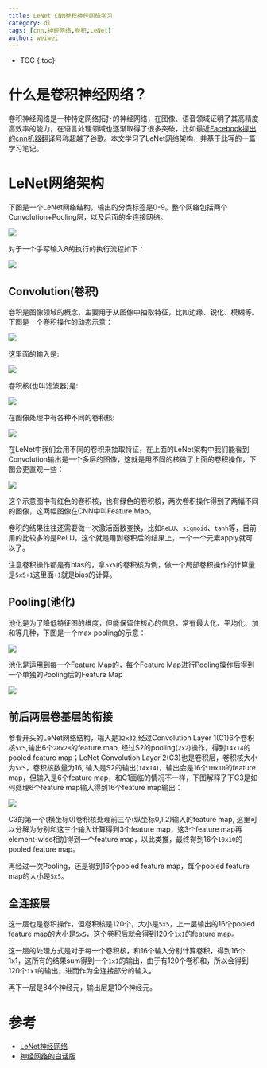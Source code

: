 ```yaml
---
title: LeNet CNN卷积神经网络学习
category: dl
tags: [cnn,神经网络,卷积,LeNet]
author: weiwei
---
```


* TOC
{:toc}


# 什么是卷积神经网络？
卷积神经网络是一种特定网络拓扑的神经网络，在图像、语音领域证明了其高精度高效率的能力，在语言处理领域也逐渐取得了很多突破，比如最近[Facebook提出的cnn机器翻译](https://36kr.com/p/5074276.html)号称超越了谷歌。本文学习了LeNet网络架构，并基于此写的一篇学习笔记。

# LeNet网络架构
下图是一个LeNet网络结构，输出的分类标签是0-9。整个网络包括两个Convolution+Pooling层，以及后面的全连接网络。

![](http://ocs628urt.bkt.clouddn.com/LeNet_1.jpg)

对于一个手写输入8的执行的执行流程如下：

![](http://ocs628urt.bkt.clouddn.com/conv_all.png)

## Convolution(卷积)
卷积是图像领域的概念，主要用于从图像中抽取特征，比如边缘、锐化、模糊等。下图是一个卷积操作的动态示意：

![](http://7d9q8z.com1.z0.glb.clouddn.com/convolution_schematic.gif)

这里面的输入是:

![](http://7d9q8z.com1.z0.glb.clouddn.com/screen-shot-2016-07-24-at-11-25-13-pm.png)

卷积核(也叫滤波器)是:

![](http://7d9q8z.com1.z0.glb.clouddn.com/screen-shot-2016-07-24-at-11-25-24-pm.png)

在图像处理中有各种不同的卷积核:

![](http://7d9q8z.com1.z0.glb.clouddn.com/screen-shot-2016-08-05-at-11-03-00-pm.png)

在LeNet中我们会用不同的卷积来抽取特征，在上面的LeNet架构中我们能看到Convolution输出是一个多层的图像，这就是用不同的核做了上面的卷积操作，下图会更直观一些：

![](http://7d9q8z.com1.z0.glb.clouddn.com/giphy.gif)

这个示意图中有红色的卷积核，也有绿色的卷积核，两次卷积操作得到了两幅不同的图像，这两幅图像在CNN中叫Feature Map。

卷积的结果往往还需要做一次激活函数变换，比如`ReLU`、`sigmoid`、`tanh`等，目前用的比较多的是ReLU，这个就是用到卷积后的结果上，一个一个元素apply就可以了。

注意卷积操作都是有bias的，拿`5x5`的卷积核为例，做一个局部卷积操作的计算量是`5x5+1`这里面`+1`就是bias的计算。

## Pooling(池化)
池化是为了降低特征图的维度，但能保留住核心的信息，常有最大化、平均化、加和等几种，下图是一个max pooling的示意：

![](http://7d9q8z.com1.z0.glb.clouddn.com/screen-shot-2016-08-10-at-3-38-39-am.png)


池化是运用到每一个Feature Map的，每个Feature Map进行Pooling操作后得到一个单独的Pooling后的Feature Map

![](http://7d9q8z.com1.z0.glb.clouddn.com/screen-shot-2016-08-07-at-6-19-37-pm.png)

## 前后两层卷基层的衔接
参看开头的LeNet网络结构，输入是`32x32`,经过Convolution Layer 1(C1)6个卷积核`5x5`,输出6个`28x28`的feature map, 经过S2的pooling(`2x2`)操作，得到`14x14`的pooled feature map；LeNet Convolution Layer 2(C3)也是卷积层，卷积核大小为`5x5`，卷积核数量为16, 输入是S2的输出(`14x14`)，输出会是16个`10x10`的feature map，但输入是6个feature map，和C1面临的情况不一样，下图解释了下C3是如何处理6个feature map输入得到16个feature map输出：

![](http://ocs628urt.bkt.clouddn.com/lenet-c3table.png)

C3的第一个(横坐标0)卷积核处理前三个(纵坐标0,1,2)输入的feature map, 这里可以分解为分别和这三个输入计算得到3个feature map，这3个feature map再element-wise相加得到一个feature map，以此类推，最终得到16个`10x10`的pooled feature map。

再经过一次Pooling，还是得到16个pooled feature map，每个pooled feature map的大小是`5x5`。

## 全连接层
这一层也是卷积操作，但卷积核是120个，大小是`5x5`，上一层输出的16个pooled feature map的大小是`5x5`，这个卷积后就会得到120个`1x1`的feature map。

这一层的处理方式是对于每一个卷积核，和16个输入分别计算卷积，得到16个1x1，这所有的结果sum得到一个`1x1`的输出，由于有120个卷积和，所以会得到120个`1x1`的输出，进而作为全连接部分的输入。

再下一层是84个神经元，输出层是10个神经元。


# 参考
* [LeNet神经网络](http://noahsnail.com/2017/03/02/2017-3-2-LeNet%E7%A5%9E%E7%BB%8F%E7%BD%91%E7%BB%9C/)
* [神经网络的白话版](http://blog.csdn.net/qq_34420188/article/details/71082570)
